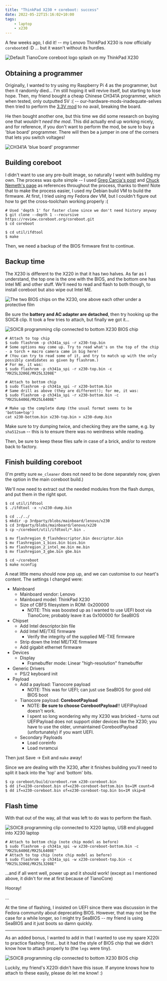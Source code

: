 ```yaml
---
title: "ThinkPad X230 + coreboot: success"
date: 2022-05-22T15:16:02+10:00
tags:
    - laptop
    - x230
---
```


A few weeks ago, I did it! -- my Lenovo ThinkPad X230 is now officially `coreboot`ed :D ... but it wasn't without its hurdles.

![Default TianoCore coreboot logo splash on my ThinkPad X230](/static/post-img/202205-coreboot.jpg "coreboot success! -- default TianoCore boot splash")

## Obtaining a programmer

Originally, I wanted to try using my Raspberry Pi 4 as the programmer, but then it randomly died... I'm still hoping it will revive itself, but starting to lose hope. Then, my friend bought a cheap Chinese CH341A programmer, which when tested, only outputted 5V :( -- our-hardware-mods-inadequate-selves then tried to perform the [3.3V mod](https://www.youtube.com/watch?v=-ln3VIZKKaE) to no avail, breaking the board.

He then bought another one, but this time we did some research on buying one that *wouldn't need the mod*. This did actually end up working nicely, and for reference, if you don't want to perform the mod, be sure to buy a 'blue board' programmer. There will then be a jumper in one of the corners that lets you switch voltages!

![CH341A 'blue board' programmer](/static/post-img/202205-programmer.jpg "CH341A USB programmer that is able to easily switch voltages")

## Building coreboot

I didn't want to use any pre-built image, so naturally I went with building my own. The process was quite simple -- I used [Greg Carcia's post](https://garcia.casa/posts/x220-coreboot/) and [Chuck Nemeth's page](https://www.chucknemeth.com/laptop/lenovo-x230/flash-lenovo-x230-coreboot) as references throughout the process, thanks to them! Note that to make the process easier, I used my Debian build VM to build the firmware. At first, I tried using my Fedora dev VM, but I couldn't figure out how to get the cross-toolchain working properly :(

```shell
# Used 'depth 1' for faster clone since we don't need history anyway
$ git clone --depth 1 --recursive https://review.coreboot.org/coreboot.git
$ cd coreboot

$ cd util/ifdtool
$ make
```

Then, we need a backup of the BIOS firmware first to continue.

## Backup time

The X230 is different to the X220 in that it has two halves. As far as I understand, the top one is the one with the BIOS, and the bottom one has Intel ME and other stuff. We'll need to read and flash to both though, to install coreboot but also wipe out Intel ME.

![The two BIOS chips on the X230, one above each other under a protective film](/static/post-img/202205-chips.jpg "The two X230 chips, near the bottom left{{< cc >}}")

Be sure the **battery and AC adapter are detached**, then try hooking up the SOIC8 clip. It took a few tries to attach, but finally we got it...

![SOIC8 programming clip connected to bottom X230 BIOS chip](/static/post-img/202205-flashing.jpg "Flashing clip connected to X230 (sorry for bad angle :<)")

```shell
# Attach to top chip
$ sudo flashrom -p ch341a_spi -r x230-top.bin
# Some options may come up. Try to read what's on the top of the chip - a torch + macro camera came in big here!
# (You can try to read some of it, and try to match up with the only possibly candidates as given by flashrom.)
# For me, it was:
$ sudo flashrom -p ch341a_spi -r x230-top.bin -c "MX25L3206E/MX25L3208E"

# Attach to bottom chip
$ sudo flashrom -p ch341a_spi -r x230-bottom.bin
# Same drill as above (they are different!); for me, it was:
$ sudo flashrom -p ch341a_spi -r x230-bottom.bin -c "MX25L6406E/MX25L6408E"

# Make up the complete dump (the usual format seems to be 'bottom+top')
cat x230-bottom.bin x230-top.bin > x230-dump.bin
```

Make sure to try dumping twice, and checking they are the same, e.g. by `sha512sum` -- this is to ensure there was no weirdness while reading.

Then, be sure to keep these files safe in case of a brick, and/or to restore back to factory.

## Finish building coreboot

(I'm pretty sure `me_cleaner` does not need to be done separately now, given the option in the main coreboot build.)

We'll now need to extract out the needed modules from the flash dumps, and put them in the right spot.

```shell
$ cd util/ifdtool
$ ./ifdtool -x ~/x230-dump.bin

$ cd ../../
$ mkdir -p 3rdparty/blobs/mainboard/lenovo/x230
$ cd 3rdparty/blobs/mainboard/lenovo/x220
$ cp ~/coreboot/util/ifdtool/*.bin .

$ mv flashregion_0_flashdescriptor.bin descriptor.bin
$ mv flashregion_1_bios.bin bios.bin
$ mv flashregion_2_intel_me.bin me.bin
$ mv flashregion_3_gbe.bin gbe.bin

$ cd ~/coreboot
$ make nconfig
```

A neat little menu should now pop up, and we can customise to our heart's content. The settings I changed were:

- Mainboard
	- Mainboard vendor: Lenovo
	- Mainboard model: ThinkPad X230
	- Size of CBFS filesystem in ROM: 0x200000
		- NOTE: This was boosted up as I wanted to use UEFI boot via TianoCore; probably leave it as 0x100000 for SeaBIOS
- Chipset
	- Add Intel descriptor.bin file
	- Add Intel ME/TXE firmware
		- Verify the integrity of the supplied ME-TXE firmware
	- Strip down the Intel ME/TXE firmware
	- Add gigabit ethernet firmware
- Devices
	- Display
		- Framebuffer mode: Linear "high-resolution" framebuffer
- Generic Drivers
	- PS/2 keyboard init
- Payload
	- Add a payload: Tianocore payload
		- NOTE: This was for UEFI; can just use SeaBIOS for good old BIOS boot
	- Tianocore payload: **CorebootPayload**
		- NOTE: **Be sure to choose CorebootPayload**!! UEFIPayload doesn't work.
		- I spent so long wondering why my X230 was bricked - turns out UEFIPayload does not support older devices like the X230; you have to use the older, unmaintained CorebootPayload (unfortunately) if you want UEFI.
	- Secondary Payloads
		- Load coreinfo
		- Load nvramcui

Then just Save -> Exit and `make` away!

Since we are dealing with the X230, after it finishes building you'll need to split it back into the 'top' and 'bottom' bits.

```shell
$ cp coreboot/build/coreboot.rom x230-coreboot.bin
$ dd if=x230-coreboot.bin of=x230-coreboot-bottom.bin bs=1M count=8
$ dd if=x230-coreboot.bin of=x230-coreboot-top.bin bs=1M skip=8
```

## Flash time

With that out of the way, all that was left to do was to perform the flash.

![SOIC8 programming clip connected to X220 laptop, USB end plugged into X230 laptop](/static/post-img/202205-flash-usb.jpg "Flashing time! (only had a photo from flashing my friend's X220)")

```shell
# Attach to bottom chip (note chip model as before)
$ sudo flashrom -p ch341a_spi -w x230-coreboot-bottom.bin -c "MX25L6406E/MX25L6408E"
# Attach to top chip (note chip model as before)
$ sudo flashrom -p ch341a_spi -w x230-coreboot-top.bin -c "MX25L3206E/MX25L3208E"
```

...and if all went well, power up and it should work! (except as I mentioned above, it didn't for me at first because of TianoCore)

Hooray!

...

At the time of flashing, I insisted on UEFI since there was discussion in the Fedora community about deprecating BIOS. However, that may not be the case for a while longer, so I might try SeaBIOS -- my friend is using SeaBIOS and it just boots so damn quickly.

---

As an added bonus, I wanted to add in that I wanted to use my spare X220i to practice flashing first... but it had the style of BIOS chip that we didn't know how to attach properly to (the `legs` were tiny).

![SOIC8 programming clip connected to bottom X230 BIOS chip](/static/post-img/202205-x220-chip.jpg "Flashing clip connected to X230 (sorry for bad angle :<){{< cc >}}")

Luckily, my friend's X220i didn't have this issue. If anyone knows how to attach to these easily, please do let me know! :)